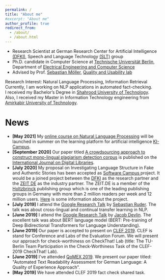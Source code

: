 ```yaml
---
permalink: /
title: "About me"
#excerpt: "About me"
author_profile: true
redirect_from: 
  - /about/
  - /about.html
---
```


- Research Scientist at German Research Center for Artificial Intelligence [(DFKI)](https://www.dfki.de/web/), Speech and Language Technology [(SLT)](https://www.dfki.de/web/forschung/forschungsbereiche/speech-and-language-technology/) group
- Ph.D. candidate in Computer Science at [Technische Universität Berlin](https://www.tu-berlin.de/), Department of [Electrical Engineering and Computer Science](https://www.eecs.tu-berlin.de/menue/fakultaet_iv/parameter/en)
- Advised by Prof. [Sebastian Möller](https://www.qu.tu-berlin.de/menue/team/professur/), [Quality and Usability lab](https://www.qu.tu-berlin.de/menue/qu/parameter/en/)


Research Interest: Natural Language Processing, Information Retrieval <br/>
Currently, I am working on NLP applications in automated fact-checking.  <br/>
I received my Bachelor’s Degree in [Shahrood University of Technology](http://shahroodut.ac.ir/en/). Also, I received my Master in Information Technology engineering from [Amirkabir University of Technology](http://aut.ac.ir/aut/).<br/> 
 


News
======
- **[May 2021]** My [online course on Natural Language Processing](https://ki-campus.org/node/487) will be launched in summer on the learning platform for artificial intelligence [KI-Campus](https://ki-campus.org/).
- **[September 2020]** Our paper titled [A crowdsourcing approach to construct mono-lingual plagiarism detection corpus](https://link.springer.com/article/10.1007/s00799-020-00294-4) is published on the [International Journal on Digital Libraries](https://www.springer.com/journal/799).
- **[July 2020]** My proposal on Investigating Language Structure in Fake and Authentic Stories has been accepted as [Software Campus ](https://softwarecampus.de/) project. It would be a joined project between the [DFKI](https://www.dfki.de/web/) as the research partner and the [ZEIT DE](https://www.zeit.de/index) as the industry partner. The ZEIT.DE is a member of the [Holtzbrinck](https://www.holtzbrinck.com/) publishing group which is one of the leading publishing groups in Germany with more than 2 million readers per week and 12 million users. [Here](https://softwarecampus.de/en/participant/2020/salar-mohtaj/) is some information about the project.  
- **[July 2019]** I attend the [Google Research Talk](https://events.withgoogle.com/research-talk-ber-11july2019/) by [Sebastian Ruder](http://ruder.io/). The talk was about cross-lingual and continual transfer learning in NLP.  
- **[June 2019]** I attend the [Google Research Talk](https://events.withgoogle.com/ber_research-talk-june27/) by [Jacob Devlin](https://ai.google/research/people/106320). The excellent talk was about BERT language model (BERT: Pre-training of Deep Bidirectional Transformers for Language Understanding).  
- **[June 2019]** Our paper is accepted to present on [CLEF 2019](http://clef2019.clef-initiative.eu/). CLEF is stand for Conference and Labs of the Evaluation Forum. We will present our approach for check-worthiness on CheckThat! Lab (title: The TU-Berlin Team Participation in the Check-Worthiness Task of the CLEF-2019 CheckThat! Lab).  
- **[June 2019]** I've attended [QoMEX 2019](https://www.qomex2019.de/). We present our paper titled: "Automated Text Readability Assessment for German Language: A Quality of Experience Approach". 
- **[May 2019]** We have attended CLEF 2019 fact check shared task. 
